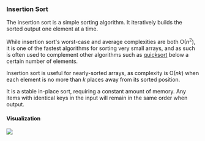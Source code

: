 ### Insertion Sort
The insertion sort is a simple sorting algorithm. It iteratively builds the sorted output one element at a time.

While insertion sort's worst-case and average complexities are both O(_n_<sup>2</sup>), it is one of the fastest algorithms for sorting very small arrays, and as such is often used to complement other algorithms such as [quicksort](https://github.com/ZoranPandovski/al-go-rithms/tree/master/sort/quick_sort/) below a certain number of elements.

Insertion sort is useful for nearly-sorted arrays, as complexity is O(_nk_) when each element is no more than _k_ places away from its sorted position.

It is a stable in-place sort, requiring a constant amount of memory. Any items with identical keys in the input will remain in the same order when output. 

#### Visualization
![](https://upload.wikimedia.org/wikipedia/commons/0/0f/Insertion-sort-example-300px.gif)
